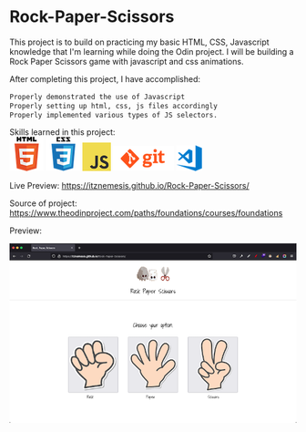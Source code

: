 # Rock-Paper-Scissors

This project is to build on practicing my basic HTML, CSS, Javascript knowledge that I'm learning while doing the Odin project. I will be building a Rock Paper Scissors game with javascript and css animations.

After completing this project, I have accomplished:

    Properly demonstrated the use of Javascript
    Properly setting up html, css, js files accordingly
    Properly implemented various types of JS selectors.

Skills learned in this project:<br>
![alt html logo](/images/html.png) ![alt css logo](/images/css.png) ![alt js logo](/images/javascript.png) ![alt git logo](/images/git.png) ![alt vscode logo](/images/vscode.png)<br>

Live Preview: https://itznemesis.github.io/Rock-Paper-Scissors/

Source of project: https://www.theodinproject.com/paths/foundations/courses/foundations

Preview:

![alt Rock-Paper-Scissors Preview](/images/preview.png)